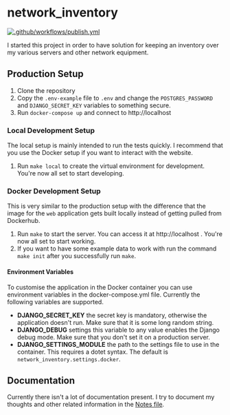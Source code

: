 # network_inventory

[![.github/workflows/publish.yml](https://github.com/Nebucatnetzer/network_inventory/actions/workflows/publish.yml/badge.svg?branch=master)](https://github.com/Nebucatnetzer/network_inventory/actions/workflows/publish.yml)

I started this project in order to have solution for keeping an
inventory over my various servers and other network equipment.

## Production Setup

1. Clone the repository
2. Copy the `.env-example` file to `.env` and change the `POSTGRES_PASSWORD`
   and `DJANGO_SECRET_KEY` variables to something secure.
3. Run `docker-compose up` and connect to http://localhost

### Local Development Setup

The local setup is mainly intended to run the tests quickly. I recommend that
you use the Docker setup if you want to interact with the website.

1. Run `make local` to create the virtual environment for development.
   You're now all set to start developing.

### Docker Development Setup

This is very similar to the production setup with the difference that the image
for the `web` application gets built locally instead of getting pulled from
Dockerhub.

1. Run `make` to start the server. You can access it
   at   http://localhost . You're now all set to start working.
2. If you want to have some example data to work with run the command `make
   init` after you successfully run `make`.

#### Environment Variables

To customise the application in the Docker container you can use environment
variables in the docker-compose.yml file. Currently the following variables are
supported.

- **DJANGO_SECRET_KEY** the secret key is mandatory, otherwise the application
  doesn't run. Make sure that it is some long random string.
- **DJANGO_DEBUG** settings this variable to any value enables the Django debug
  mode. Make sure that you don't set it on a production server.
- **DJANGO_SETTINGS_MODULE** the path to the settings file to use in the
  container. This requires a dotet syntax. The default is
  `network_inventory.settings.docker`.

## Documentation

Currently there isn't a lot of documentation present. I try to document my
thoughts and other related information in the [Notes
file](./docs/notes.org).
